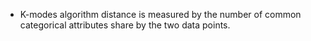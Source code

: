 * K-modes algorithm distance is measured by the number of common categorical attributes share by the two data points.
